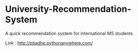 # University-Recommendation-System
A quick recommendation system for international MS students 

Link : http://pbadhe.pythonanywhere.com/
